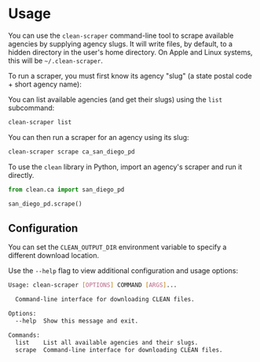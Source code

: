 # Usage

You can use the `clean-scraper` command-line tool to scrape available agencies by supplying agency slugs. It will write files, by default, to a hidden directory in the user's home directory. On Apple and Linux systems, this will be `~/.clean-scraper`.

To run a scraper, you must first know its agency "slug" (a state postal code + short agency name):

You can list available agencies (and get their slugs) using the `list` subcommand:

```bash
clean-scraper list
```

You can then run a scraper for an agency using its slug:

```bash
clean-scraper scrape ca_san_diego_pd
```

To use the `clean` library in Python, import an agency's scraper and run it directly.

```python
from clean.ca import san_diego_pd

san_diego_pd.scrape()
```

## Configuration

You can set the `CLEAN_OUTPUT_DIR` environment variable to specify a different download location.

Use the `--help` flag to view additional configuration and usage options:

```bash
Usage: clean-scraper [OPTIONS] COMMAND [ARGS]...

  Command-line interface for downloading CLEAN files.

Options:
  --help  Show this message and exit.

Commands:
  list    List all available agencies and their slugs.
  scrape  Command-line interface for downloading CLEAN files.
```
